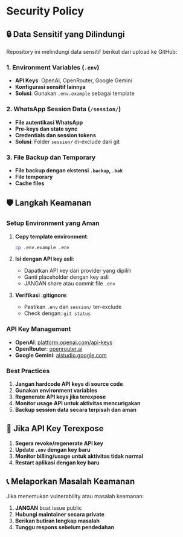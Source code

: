 # Security Policy

## 🔒 Data Sensitif yang Dilindungi

Repository ini melindungi data sensitif berikut dari upload ke GitHub:

### 1. Environment Variables (`.env`)
- **API Keys**: OpenAI, OpenRouter, Google Gemini
- **Konfigurasi sensitif lainnya**
- **Solusi**: Gunakan `.env.example` sebagai template

### 2. WhatsApp Session Data (`/session/`)
- **File autentikasi WhatsApp**
- **Pre-keys dan state sync**
- **Credentials dan session tokens**
- **Solusi**: Folder `session/` di-exclude dari git

### 3. File Backup dan Temporary
- **File backup dengan ekstensi `.backup`, `.bak`**
- **File temporary**
- **Cache files**

## 🛡️ Langkah Keamanan

### Setup Environment yang Aman

1. **Copy template environment**:
   ```bash
   cp .env.example .env
   ```

2. **Isi dengan API key asli**:
   - Dapatkan API key dari provider yang dipilih
   - Ganti placeholder dengan key asli
   - JANGAN share atau commit file `.env`

3. **Verifikasi .gitignore**:
   - Pastikan `.env` dan `session/` ter-exclude
   - Check dengan: `git status`

### API Key Management

- **OpenAI**: [platform.openai.com/api-keys](https://platform.openai.com/api-keys)
- **OpenRouter**: [openrouter.ai](https://openrouter.ai/)
- **Google Gemini**: [aistudio.google.com](https://aistudio.google.com/)

### Best Practices

1. **Jangan hardcode API keys di source code**
2. **Gunakan environment variables**
3. **Regenerate API keys jika terexpose**
4. **Monitor usage API untuk aktivitas mencurigakan**
5. **Backup session data secara terpisah dan aman**

## 🚨 Jika API Key Terexpose

1. **Segera revoke/regenerate API key**
2. **Update `.env` dengan key baru**
3. **Monitor billing/usage untuk aktivitas tidak normal**
4. **Restart aplikasi dengan key baru**

## 📞 Melaporkan Masalah Keamanan

Jika menemukan vulnerability atau masalah keamanan:

1. **JANGAN** buat issue public
2. **Hubungi maintainer secara private**
3. **Berikan butiran lengkap masalah**
4. **Tunggu respons sebelum pendedahan**

